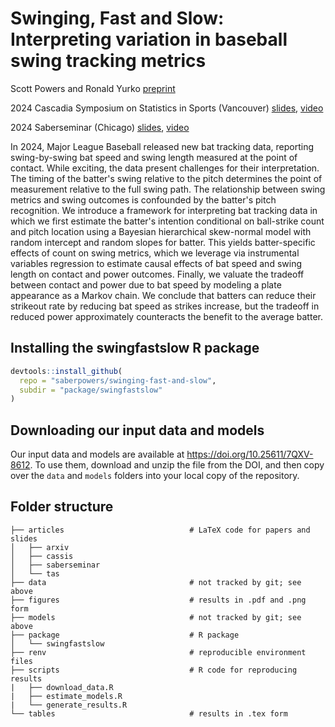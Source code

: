 # Swinging, Fast and Slow: Interpreting variation in baseball swing tracking metrics

Scott Powers and Ronald Yurko
[preprint](https://arxiv.org/abs/2507.01238)

2024 Cascadia Symposium on Statistics in Sports (Vancouver)
[slides](https://drive.google.com/file/d/12FuQxjcDzmxETV-RaKdjPA1gbP1BLUaR),
[video](https://www.youtube.com/watch?v=rsJmNvDaHJc&list=PL40KH8fsrt-sX1lSf659bl1u341F76ue3)

2024 Saberseminar (Chicago)
[slides](https://drive.google.com/file/d/1tmKdebUSCWPXwE2q09yf5HCdInPrOIsZ),
[video](https://www.youtube.com/watch?v=rQ1BsjQEWKs&list=PL40KH8fsrt-sX1lSf659bl1u341F76ue3)

In 2024, Major League Baseball released new bat tracking data, reporting swing-by-swing bat speed and swing length measured at the point of contact. While exciting, the data present challenges for their interpretation. The timing of the batter's swing relative to the pitch determines the point of measurement relative to the full swing path. The relationship between swing metrics and swing outcomes is confounded by the batter's pitch recognition. We introduce a framework for interpreting bat tracking data in which we first estimate the batter's intention conditional on ball-strike count and pitch location using a Bayesian hierarchical skew-normal model with random intercept and random slopes for batter. This yields batter-specific effects of count on swing metrics, which we leverage via instrumental variables regression to estimate causal effects of bat speed and swing length on contact and power outcomes. Finally, we valuate the tradeoff between contact and power due to bat speed by modeling a plate appearance as a Markov chain. We conclude that batters can reduce their strikeout rate by reducing bat speed as strikes increase, but the tradeoff in reduced power approximately counteracts the benefit to the average batter.

## Installing the swingfastslow R package

```R
devtools::install_github(
  repo = "saberpowers/swinging-fast-and-slow",
  subdir = "package/swingfastslow"
)
```

## Downloading our input data and models

Our input data and models are available at https://doi.org/10.25611/7QXV-8612. To use them, download and unzip the file from the DOI, and then copy over the `data` and `models` folders into your local copy of the repository.

## Folder structure

```
├── articles                            # LaTeX code for papers and slides
│   ├── arxiv
│   ├── cassis
│   ├── saberseminar
│   └── tas
├── data                                # not tracked by git; see above
├── figures                             # results in .pdf and .png form
├── models                              # not tracked by git; see above
├── package                             # R package
│   └── swingfastslow
├── renv                                # reproducible environment files
├── scripts                             # R code for reproducing results
|   ├── download_data.R
|   ├── estimate_models.R
|   └── generate_results.R
└── tables                              # results in .tex form
```
